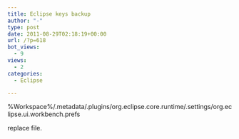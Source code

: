 ```yaml
---
title: Eclipse keys backup
author: "-"
type: post
date: 2011-08-29T02:18:19+00:00
url: /?p=618
bot_views:
  - 9
views:
  - 2
categories:
  - Eclipse

---
```

%Workspace%/.metadata/.plugins/org.eclipse.core.runtime/.settings/org.eclipse.ui.workbench.prefs

replace file.
